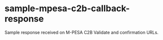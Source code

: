 # sample-mpesa-c2b-callback-response
Sample response received on M-PESA C2B Validate and confirmation URLs.
